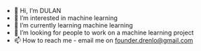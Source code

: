 - 👋 Hi, I’m DULAN
- 👀 I’m interested in machine learning
- 🌱 I’m currently learning machine learning
- 💞️ I’m looking for people to work on a machine learning project
- 📫 How to reach me - email me on founder.drenlo@gmail.com

<!---
Drenlo123/Drenlo123 is a ✨ special ✨ repository because its `README.md` (this file) appears on your GitHub profile.
You can click the Preview link to take a look at your changes.
--->

